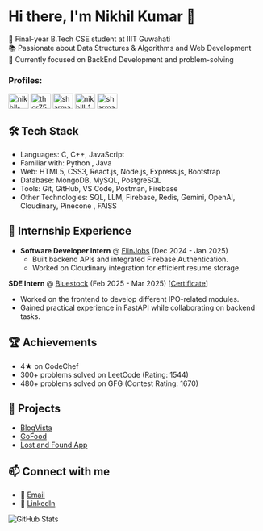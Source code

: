 # Hi there, I'm Nikhil Kumar 👋

🚀 Final-year B.Tech CSE student at IIIT Guwahati  
📚 Passionate about Data Structures & Algorithms and Web Development    
🎯 Currently focused on BackEnd Development and problem-solving

<h3 align="left">Profiles:</h3>
<p align="left">
<a href="https://linkedin.com/in/nikhil-kumar-69402321b" target="blank"><img align="center" src="https://raw.githubusercontent.com/rahuldkjain/github-profile-readme-generator/master/src/images/icons/Social/linked-in-alt.svg" alt="nikhil-kumar-69402321b" height="30" width="40" /></a>
<a href="https://www.codechef.com/users/thor756" target="blank"><img align="center" src="https://cdn.jsdelivr.net/npm/simple-icons@3.1.0/icons/codechef.svg" alt="thor756" height="30" width="40" /></a>
<a href="https://www.hackerrank.com/sharma46269" target="blank"><img align="center" src="https://raw.githubusercontent.com/rahuldkjain/github-profile-readme-generator/master/src/images/icons/Social/hackerrank.svg" alt="sharma46269" height="30" width="40" /></a>
<a href="https://www.leetcode.com/nikhill_16" target="blank"><img align="center" src="https://raw.githubusercontent.com/rahuldkjain/github-profile-readme-generator/master/src/images/icons/Social/leet-code.svg" alt="nikhill_16" height="30" width="40" /></a>
<a href="https://auth.geeksforgeeks.org/user/sharmazlfz" target="blank"><img align="center" src="https://raw.githubusercontent.com/rahuldkjain/github-profile-readme-generator/master/src/images/icons/Social/geeks-for-geeks.svg" alt="sharmazlfz" height="30" width="40" /></a>
</p>

## 🛠️ Tech Stack
- Languages: C, C++, JavaScript
- Familiar with: Python , Java
- Web: HTML5, CSS3, React.js, Node.js, Express.js, Bootstrap
- Database: MongoDB, MySQL, PostgreSQL
- Tools: Git, GitHub, VS Code, Postman, Firebase
- Other Technologies: SQL, LLM, Firebase, Redis, Gemini, OpenAI, Cloudinary, Pinecone , FAISS

## 🏢 Internship Experience
- **Software Developer Intern** @ [FlinJobs](#) (Dec 2024 - Jan 2025)  
  - Built backend APIs and integrated Firebase Authentication.
  - Worked on Cloudinary integration for efficient resume storage.

**SDE Intern** @ [Bluestock](#) (Feb 2025 - Mar 2025) [[Certificate](https://drive.google.com/file/d/1gUbbLW7wqccKtq3pxO0FBvn5JKbHjHNp/view)]
- Worked on the frontend to develop different IPO-related modules.
- Gained practical experience in FastAPI while collaborating on backend tasks.

 
  
## 🏆 Achievements
- 4★ on CodeChef 
- 300+ problems solved on LeetCode (Rating: 1544)
- 480+ problems solved on GFG (Contest Rating: 1670)

## 📂 Projects
- [BlogVista](https://github.com/kumar102003/blogwebsite)
- [GoFood](https://github.com/kumar102003/food-delivery)
- [Lost and Found App](https://github.com/kumar102003/lost-and-found-)

## 📫 Connect with me
- 📧 [Email](mailto:nikhil46269@gmail.com)
- 💼 [LinkedIn](https://www.linkedin.com/in/nikhil-kumar-69402321b)

![GitHub Stats](https://github-readme-stats.vercel.app/api?username=kumar102003&show_icons=true&locale=en)
